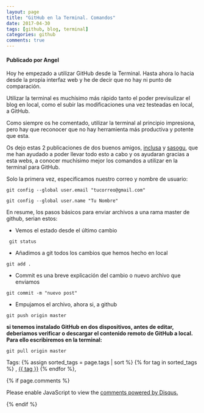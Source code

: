```yaml
---
layout: page
title: "GitHub en la Terminal. Comandos"
date: 2017-04-30
tags: [github, blog, terminal]
categories: github
comments: true
---
```

#### Publicado por Angel

Hoy he empezado a utilizar GitHub desde la Terminal. Hasta ahora lo hacia desde la propia interfaz web y he de decir que no hay ni punto de comparación.  

Utilizar la terminal es muchísimo más rápido tanto el poder previsulizar el blog en local, como el subir las modificaciones una vez testeadas en local, a GitHub.  

Como siempre os he comentado, utilizar la terminal al principio impresiona, pero hay que reconocer que no hay herramienta más productiva y potente que esta.  

Os dejo estas 2 publicaciones de dos buenos amigos, [inclusa](https://inclusa.github.io/2016/03/30/GIT-Principals-comandaments-que-utilitze.html) y [sasogu](https://sasogu.github.io/2017/04/29/github.html), que me han ayudado a poder llevar todo esto a cabo y os ayudaran gracias a esta webs, a conocer muchísimo mejor los comandos a utilizar en la terminal para GitHub.  

Solo la primera vez, especificamos nuestro correo y nombre de usuario:  

```
git config --global user.email "tucorreo@gmail.com"
```  

```
git config --global user.name "Tu Nombre"
```  

En resume, los pasos básicos para enviar archivos a una rama master de github, serian estos:  

* Vemos el estado desde el último cambio  

```
 git status
```  

* Añadimos a git todos los cambios que hemos hecho en local  

```  
git add .
```

* Commit es una breve explicación del cambio o nuevo archivo que enviamos  
```
git commit -m "nuevo post"
```  

* Empujamos el archivo, ahora si, a github   
```
git push origin master
```  

**si tenemos instalado GitHub en dos dispositivos, antes de editar, deberiamos verificar o descargar el contenido remoto de GitHub a local. Para ello escribiremos en la terminal:**  

```
git pull origin master
```

<!-- TAGS Y COMENTARIOS -->

Tags: {% assign sorted_tags = page.tags | sort %} {% for tag in sorted_tags %} , <span class="tag"><a href="/search#{{ tag }}">{{ tag }}</a></span> {% endfor %},



{% if page.comments %}
<div id="disqus_thread"></div>
<script>

/**
*  RECOMMENDED CONFIGURATION VARIABLES: EDIT AND UNCOMMENT THE SECTION BELOW TO INSERT DYNAMIC VALUES FROM YOUR PLATFORM OR CMS.
*  LEARN WHY DEFINING THESE VARIABLES IS IMPORTANT: https://disqus.com/admin/universalcode/#configuration-variables*/
/*
var disqus_config = function () {
this.page.url = PAGE_URL;  // Replace PAGE_URL with your page's canonical URL variable
this.page.identifier = PAGE_IDENTIFIER; // Replace PAGE_IDENTIFIER with your page's unique identifier variable
};
*/
(function() { // DON'T EDIT BELOW THIS LINE
var d = document, s = d.createElement('script');
s.src = 'https://https-angelbcn-github-io-ugeek.disqus.com/embed.js';
s.setAttribute('data-timestamp', +new Date());
(d.head || d.body).appendChild(s);
})();
</script>
<noscript>Please enable JavaScript to view the <a href="https://disqus.com/?ref_noscript">comments powered by Disqus.</a></noscript>


{% endif %}
